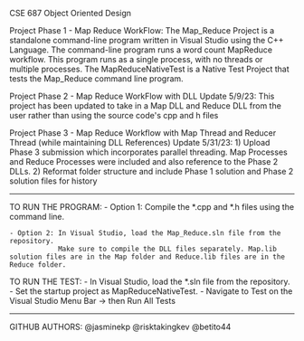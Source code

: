 CSE 687 Object Oriented Design


Project Phase 1 - Map Reduce WorkFlow:
	The Map_Reduce Project is a standalone command-line program written in Visual Studio using the C++ Language.
The command-line program runs a word count MapReduce workflow. This program runs as a single process, with no threads or multiple processes.
	The MapReduceNativeTest is a Native Test Project that tests the Map_Reduce command line program.



Project Phase 2 - Map Reduce WorkFlow with DLL
	Update 5/9/23: This project has been updated to take in a Map DLL and Reduce DLL from the user rather than using the source code's cpp and h files
	
	
Project Phase 3 - Map Reduce Workflow with Map Thread and Reducer Thread (while maintaining DLL References)
	Update 5/31/23: 1) Upload Phase 3 submission which incorporates parallel threading. Map Processes and Reduce Processes were included and also reference to the Phase 2 DLLs.
					2) Reformat folder structure and include Phase 1 solution and Phase 2 solution files for history
	
-------------------------------------------------------------------------------
TO RUN THE PROGRAM:
	- Option 1: Compile the *.cpp and *.h files using the command line.  


	- Option 2: In Visual Studio, load the Map_Reduce.sln file from the repository. 
				Make sure to compile the DLL files separately. Map.lib solution files are in the Map folder and Reduce.lib files are in the Reduce folder.


TO RUN THE TEST:
	- In Visual Studio, load the *.sln file from the repository. 
	- Set the startup project as MapReduceNativeTest.
	- Navigate to Test on the Visual Studio Menu Bar -> then Run All Tests


-------------------------------------------------------------------------------
GITHUB AUTHORS:
@jasminekp
@risktakingkev
@betito44